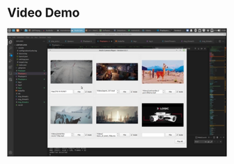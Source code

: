 # Video Demo

<a href="https://rumble.com/v19160b-lvgl-qt-simulator.html">
  <img src="https://github.com/mvaranda/multimedia/blob/main/docs/video.png">
</a>
